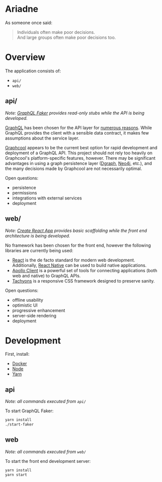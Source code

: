 # Ariadne
As someone once said:

> Individuals often make poor decisions.  
> And large groups often make poor decisions too.  


# Overview
The application consists of:
- `api/`
- `web/`

## api/
*Note: [GraphQL Faker][graphql-faker] provides read-only stubs while the API is being developed.*

[GraphQL][graphql] has been chosen for the API layer for [numerous reasons][why-graphql].
While GraphQL provides the client with a sensible data contract, it makes few assumptions about the service layer.

[Graphcool][graphcool] appears to be the current best option for rapid development and deployment of a GraphQL API.
This project should not rely too heavily on Graphcool's platform-specific features, however.
There may be significant advantages in using a graph persistence layer ([Dgraph][dgraph], [Neo4j][neo4j], etc.),
and the many decisions made by Graphcool are not necessarily optimal.

Open questions:
- persistence
- permissions
- integrations with external services
- deployment

## web/
*Note: [Create React App][create-react-app] provides basic scaffolding while the front end architecture is being developed.*

No framework has been chosen for the front end, however the following libraries are currently being used:
- [React][react] is the de facto standard for modern web development. Additionally, [React Native][react-native] can be used to build native applications.
- [Apollo Client][apollo-client] is a powerful set of tools for connecting applications (both web and native) to GraphQL APIs.
- [Tachyons][tachyons] is a responsive CSS framework designed to preserve sanity.

Open questions:
- offline usability
- optimistic UI
- progressive enhancement
- server-side rendering
- deployment


# Development
First, install:
- [Docker][docker-install]
- [Node][node-install]
- [Yarn][yarn-install]

## api
*Note: all commands executed from `api/`*

To start GraphQL Faker:
```bash
yarn install
./start-faker
```

## web
*Note: all commands executed from `web/`*

To start the front end development server:
```bash
yarn install
yarn start
```


[graphql-faker]:    https://github.com/APIs-guru/graphql-faker
[graphql]:          http://graphql.org/
[why-graphql]:      https://www.howtographql.com/basics/1-graphql-is-the-better-rest/
[graphcool]:        https://www.graph.cool/
[dgraph]:           https://dgraph.io
[neo4j]:            https://neo4j.com
[create-react-app]: https://github.com/facebookincubator/create-react-app
[react]:            https://github.com/facebook/react
[react-native]:     https://facebook.github.io/react-native/
[apollo-client]:    https://github.com/apollographql/apollo-client
[tachyons]:         https://github.com/tachyons-css/tachyons
[docker-install]:   https://docs.docker.com/engine/installation/
[node-install]:     https://nodejs.org/en/download/
[yarn-install]:     https://yarnpkg.com/lang/en/docs/install/
